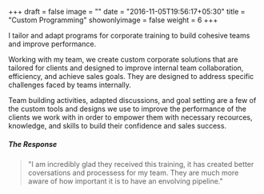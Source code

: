 +++
draft = false
image = ""
date = "2016-11-05T19:56:17+05:30"
title = "Custom Programming"
showonlyimage = false
weight = 6
+++

I tailor and adapt programs for corporate training to build cohesive teams and improve performance.
<!--more-->

Working with my team, we create custom corporate solutions that are tailored for clients and designed to improve internal team collaboration, efficiency, and achieve sales goals. They are designed to address specific challenges faced by teams internally. 

Team building activities, adapted discussions, and goal setting are a few of the custom tools and designs we use to improve the performance of the clients we work with in order to empower them with necessary recources, knowledge, and skills to build their confidence and sales success. 

##### The Response

> "I am incredibly glad they received this training, it has created better coversations and processess for my team. They are much more aware of how important it is to have an envolving pipeline."

